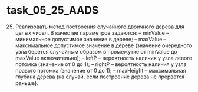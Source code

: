 # task_05_25_AADS
25.	Реализовать метод построения случайного двоичного дерева для целых чисел. В качестве параметров задаются:
–	minValue – минимальное допустимое значение в дереве;
–	maxValue – максимальное допустимое значение в дереве (значение очередного узла берется случайным образом в промежутке от minValue до maxValue включительно);
–	leftP – вероятность наличия у узла левого потомка (значение от 0 до 1);
–	rightP – вероятность наличия у узла правого потомка (значение от 0 до 1);
–	maxHeight – максимальная глубина дерева (на случай, если построение дерева не прервется раньше).

